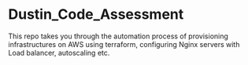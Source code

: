 # Dustin_Code_Assessment
This repo takes you through the automation process of provisioning infrastructures on AWS using terraform, configuring Nginx servers with Load balancer, autoscaling  etc.
